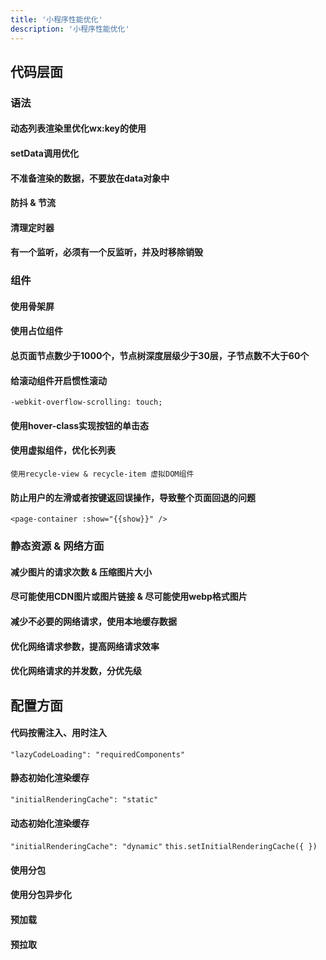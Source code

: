 ```yaml
---
title: '小程序性能优化'
description: '小程序性能优化'
---
```



## 代码层面


### 语法
  #### 动态列表渲染里优化wx:key的使用
  #### setData调用优化
  #### 不准备渲染的数据，不要放在data对象中
  #### 防抖 & 节流
  #### 清理定时器
  #### 有一个监听，必须有一个反监听，并及时移除销毁


### 组件
  #### 使用骨架屏
  #### 使用占位组件
  #### 总页面节点数少于1000个，节点树深度层级少于30层，子节点数不大于60个
  #### 给滚动组件开启惯性滚动
  `-webkit-overflow-scrolling: touch;`
  #### 使用hover-class实现按钮的单击态
  #### 使用虚拟组件，优化长列表
  `使用recycle-view & recycle-item 虚拟DOM组件`
  #### 防止用户的左滑或者按键返回误操作，导致整个页面回退的问题
  `<page-container :show="{{show}}" />`


### 静态资源 & 网络方面
  #### 减少图片的请求次数 & 压缩图片大小
  #### 尽可能使用CDN图片或图片链接 & 尽可能使用webp格式图片
  #### 减少不必要的网络请求，使用本地缓存数据
  #### 优化网络请求参数，提高网络请求效率
  #### 优化网络请求的并发数，分优先级


## 配置方面
  #### 代码按需注入、用时注入
  `"lazyCodeLoading": "requiredComponents"`
  #### 静态初始化渲染缓存
  `"initialRenderingCache": "static"`
  #### 动态初始化渲染缓存
  `"initialRenderingCache": "dynamic"`
  `this.setInitialRenderingCache({ })`
  #### 使用分包
  #### 使用分包异步化
  #### 预加载
  #### 预拉取

